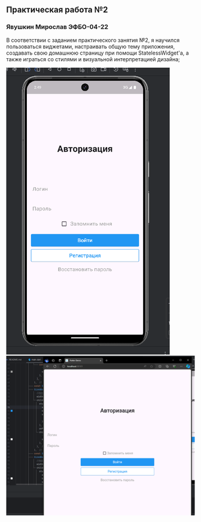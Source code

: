 
## Практическая работа №2
### Явушкин Мирослав ЭФБО-04-22
В соответствии с заданием практического занятия №2, я научился пользоваться виджетами, настраивать общую тему приложения, создавать свою домашнюю страницу при помощи StatelessWidget'а, а также играться со стилями и визуальной интерпретацией дизайна;

![внешний вид дизайна на эмуляторе Android](./pr2_demo_ANDROID.png)
![внешний вид дизайна на Web](./pr2_demo_WEB.png)
